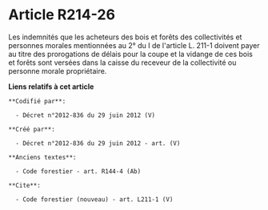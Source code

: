 # Article R214-26

Les indemnités que les acheteurs des bois et forêts des collectivités et personnes morales mentionnées au 2° du I de
l'article L. 211-1 doivent payer au titre des prorogations de délais pour la coupe et la vidange de ces bois et forêts sont
versées dans la caisse du receveur de la collectivité ou personne morale propriétaire.

**Liens relatifs à cet article**

	**Codifié par**:

	  - Décret n°2012-836 du 29 juin 2012 (V)

	**Créé par**:

	  - Décret n°2012-836 du 29 juin 2012 - art. (V)

	**Anciens textes**:

	  - Code forestier - art. R144-4 (Ab)

	**Cite**:

	  - Code forestier (nouveau) - art. L211-1 (V)
